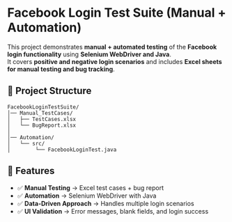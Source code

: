 # Facebook Login Test Suite (Manual + Automation)

This project demonstrates **manual + automated testing** of the **Facebook login functionality** using **Selenium WebDriver and Java**.  
It covers **positive and negative login scenarios** and includes **Excel sheets for manual testing and bug tracking**.

## 📂 Project Structure
```
FacebookLoginTestSuite/
│── Manual_TestCases/
│   ├── TestCases.xlsx
│   └── BugReport.xlsx
│
│── Automation/
│   └── src/
│        └── FacebookLoginTest.java
```

## 🔹 Features
- ✅ **Manual Testing** → Excel test cases + bug report  
- ✅ **Automation** → Selenium WebDriver with Java  
- ✅ **Data-Driven Approach** → Handles multiple login scenarios  
- ✅ **UI Validation** → Error messages, blank fields, and login success 
